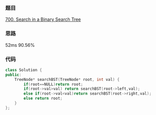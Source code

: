 ### 题目
[700. Search in a Binary Search Tree](https://leetcode-cn.com/problems/search-in-a-binary-search-tree/submissions/)
### 思路
52ms 90.56%


### 代码
```c++
class Solution {
public:
    TreeNode* searchBST(TreeNode* root, int val) {
        if(root==NULL)return root;
        if(root->val>val) return searchBST(root->left,val);
        else if(root->val<val)return searchBST(root->right,val);
        else return root;
    }
};
```
